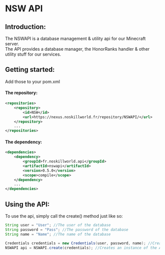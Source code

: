 # NSW API

## Introduction:

The NSWAPI is a database management & utility api for our Minecraft server.<br>
The API provides a database manager, the HonorRanks handler & other utility stuff for our services.

## Getting started:

Add those to your pom.xml
#### The repository:
```xml
<repositories>
    <repository>
        <id>NSW</id>
        <url>https://nexus.noskillworld.fr/repository/NSWAPI/</url>
    </repository>
    ...
</repositories>
```

#### The dependency:
```xml
<dependencies>
    <dependency>
        <groupId>fr.noskillworld.api</groupId>
        <artifactId>nswapi</artifactId>
        <version>0.5.0</version>
        <scope>compile</scope>
    </dependency>
    ...
</dependencies>
```

## Using the API:

To use the api, simply call the create() method just like so:
```java
String user = "User"; //The user of the database
String password = "Pass"; //The password of the database
String name = "Name"; //The name of the database

Credentials credentials = new Credentials(user, password, name); //Creates credentials
NSWAPI api = NSWAPI.create(credentials); //Creates an instance of the API
```
